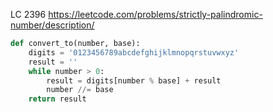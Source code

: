 LC 2396 https://leetcode.com/problems/strictly-palindromic-number/description/
```python
def convert_to(number, base):
    digits = '0123456789abcdefghijklmnopqrstuvwxyz'
    result = ''
    while number > 0:
        result = digits[number % base] + result
        number //= base
    return result
```
